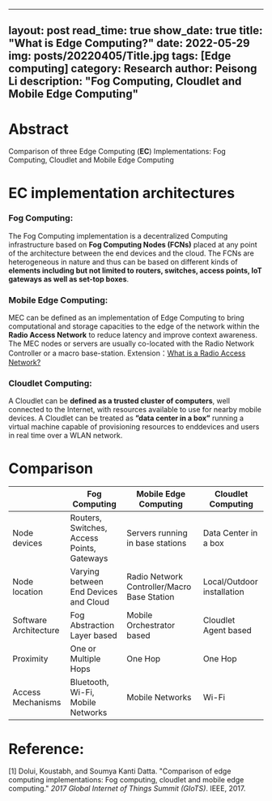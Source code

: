 
---
layout: post
read_time: true
show_date: true
title: "What is Edge Computing?"
date: 2022-05-29
img: posts/20220405/Title.jpg
tags: [Edge computing]
category: Research
author: Peisong Li
description: "Fog Computing, Cloudlet and Mobile Edge Computing"
---
# Abstract
Comparison of three Edge Computing (**EC**) Implementations: Fog Computing, Cloudlet and Mobile Edge Computing

# EC implementation architectures
### Fog Computing:
The Fog Computing implementation is a decentralized Computing infrastructure based on **Fog Computing Nodes (FCNs)** placed at any point of the architecture between the end devices and the cloud. The FCNs are heterogeneous in nature and thus can be based on different kinds of **elements including but not limited to routers, switches, access points, IoT gateways as well as set-top boxes**.

### Mobile Edge Computing:
MEC can be defined as an implementation of Edge Computing to bring computational and storage capacities to the edge of the network within the **Radio Access Network** to reduce latency and improve context awareness.
The MEC nodes or servers are usually co-located with the Radio Network Controller or a macro base-station.
Extension：[What is a Radio Access Network?](https://en.wikipedia.org/wiki/Radio_access_network)

### Cloudlet Computing:
A Cloudlet can be **defined as a trusted cluster of computers**, well connected to the Internet, with resources available to use for nearby mobile devices. A Cloudlet can be treated as **”data center in a box”** running a virtual machine capable of provisioning resources to enddevices and users in real time over a WLAN network.

# Comparison
| | Fog Computing |  Mobile Edge Computing | Cloudlet Computing
|--|--|--|--
Node devices| Routers, Switches, Access Points, Gateways | Servers running in base stations | Data Center in a box 
Node location | Varying between End Devices and Cloud | Radio Network Controller/Macro Base Station | Local/Outdoor installation
Software Architecture |Fog Abstraction Layer based | Mobile Orchestrator based | Cloudlet Agent based
Proximity |One or Multiple Hops | One Hop | One Hop
Access Mechanisms |Bluetooth, Wi-Fi, Mobile Networks | Mobile Networks | Wi-Fi


# Reference:
[1] Dolui, Koustabh, and Soumya Kanti Datta. "Comparison of edge computing implementations: Fog computing, cloudlet and mobile edge computing." _2017 Global Internet of Things Summit (GIoTS)_. IEEE, 2017.
